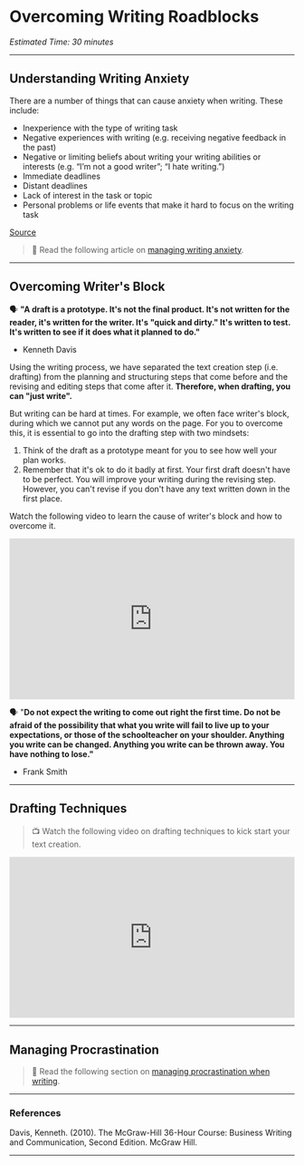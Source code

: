 # Overcoming Writing Roadblocks

*Estimated Time: 30 minutes*

---

## Understanding Writing Anxiety

<aside>
There are a number of things that can cause anxiety when writing. These include:

- Inexperience with the type of writing task
- Negative experiences with writing (e.g. receiving negative feedback in the past)
- Negative or limiting beliefs about writing your writing abilities or interests (e.g. “I’m not a good writer”; “I hate writing.”)
- Immediate deadlines
- Distant deadlines
- Lack of interest in the task or topic
- Personal problems or life events that make it hard to focus on the writing task

[Source](https://openoregon.pressbooks.pub/wrd/chapter/overcoming-writing-anxiety-and-writers-block/)

</aside>
  
> 📖 Read the following article on [managing writing anxiety](https://openoregon.pressbooks.pub/wrd/chapter/overcoming-writing-anxiety-and-writers-block/).

---

## Overcoming Writer's Block

<aside>


🗣 **"A draft is a prototype. It's not the final product. It's not written for the reader, it's written for the writer. It's "quick and dirty." It's written to test. It's written to see if it does what it planned to do."**

- Kenneth Davis
</aside>

Using the writing process, we have separated the text creation step (i.e. drafting) from the planning and structuring steps that come before and the revising and editing steps that come after it. **Therefore, when drafting, you can "just write".** 

But writing can be hard at times. For example, we often face writer's block, during which we cannot put any words on the page. For you to overcome this, it is essential to go into the drafting step with two mindsets:

1. Think of the draft as a prototype meant for you to see how well your plan works.
2. Remember that it's ok to do it badly at first. Your first draft doesn't have to be perfect. You will improve your writing during the revising step. However, you can't revise if you don't have any text written down in the first place.

<aside>


Watch the following video to learn the cause of writer's block and how to overcome it.

</aside>

<div style="position: relative; padding-bottom: 56.25%; height: 0;"><iframe src="https://www.youtube.com/embed/rcKtcXbjwD4" title="YouTube video player" frameborder="0" allow="accelerometer; autoplay; clipboard-write; encrypted-media; gyroscope; picture-in-picture" allowfullscreen style="position: absolute; top: 0; left: 0; width: 100%; height: 100%;"></iframe></div>


<aside>

🗣 "**Do not expect the writing to come out right the first time. Do not be afraid of the possibility that what you write will fail to live up to your expectations, or those of the schoolteacher on your shoulder. Anything you write can be changed. Anything you write can be thrown away. You have nothing to lose."**

- Frank Smith
</aside>

---

## Drafting Techniques

> 📺 Watch the following video on drafting techniques to kick start your text creation.
<div style="position: relative; padding-bottom: 56.25%; height: 0;"><iframe src="https://www.youtube.com/embed/tHuX4EsrBKU" title="YouTube video player" frameborder="0" allow="accelerometer; autoplay; clipboard-write; encrypted-media; gyroscope; picture-in-picture" allowfullscreen style="position: absolute; top: 0; left: 0; width: 100%; height: 100%;"></iframe></div>


---

## Managing Procrastination

> 📖 Read the following section on [managing procrastination when writing](https://openoregon.pressbooks.pub/wrd/chapter/procrastination/).

---

### References

Davis, Kenneth. (2010). The McGraw-Hill 36-Hour Course: Business Writing and Communication, Second Edition. McGraw Hill.

---
